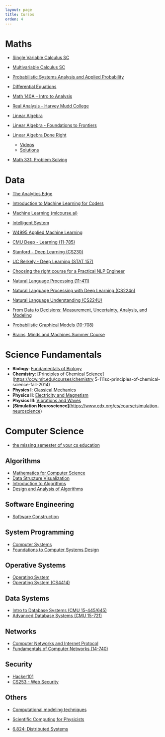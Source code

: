 ```yaml
---
layout: page
title: Cursos
orden: 4
---
```


<!--more-->

# Maths
- [Single Variable Calculus SC](https://ocw.mit.edu/courses/mathematics/18-01sc-single-variable-calculus-fall-2010/)
- [Multivariable Calculus SC](https://ocw.mit.edu/courses/mathematics/18-02sc-multivariable-calculus-fall-2010/)
- [Probabilistic Systems Analysis and Applied Probability](https://ocw.mit.edu/courses/electrical-engineering-and-computer-science/6-041sc-probabilistic-systems-analysis-and-applied-probability-fall-2013/index.htm)
- [Differential Equations](https://ocw.mit.edu/courses/mathematics/18-03sc-differential-equations-fall-2011/)

- [Math 140A – Intro to Analysis](https://sites.uci.edu/ptabrizi/math140asp20/)
- [Real Analysis - Harvey Mudd College](http://analysisyawp.blogspot.com/)

- [Linear Algebra](https://ocw.mit.edu/courses/mathematics/18-06sc-linear-algebra-fall-2011/)
- [Linear Algebra - Foundations to Frontiers](http://ulaff.net/)
- [Linear Algebra Done Right](http://linear.axler.net/ )
    - [Videos](http://linear.axler.net/LADRvideos.html)
    - [Solutions](https://linearalgebras.com/)

- [Math 331: Problem Solving](https://web.williams.edu/Mathematics/sjmiller/public_html/331Sp17/)

# Data

- [The Analytics Edge](https://ocw.mit.edu/courses/sloan-school-of-management/15-071-the-analytics-edge-spring-2017/)
- [Introduction to Machine Learning for Coders](http://course18.fast.ai/ml)
- [Machine Learning (mlcourse.ai)](https://mlcourse.ai/)
- [Intelligent System](https://intelligentsystem.io/)
- [W4995 Applied Machine Learning](https://www.cs.columbia.edu/~amueller/comsw4995s19/schedule/)

- [CMU Deep   - Learning (11-785)](http://deeplearning.cs.cmu.edu/)
- [Stanford   - Deep Learning (CS230)](https://cs230.stanford.edu/)
- [UC Berkely - Deep Learning (STAT 157)](https://courses.d2l.ai/berkeley-stat-157/index.html)

- [Choosing the right course for a Practical NLP Engineer](https://airev.us/Home/ultimate-guide-to-natural-language-processing-courses/)

- [Natural Language Processing (11-411)](http://demo.clab.cs.cmu.edu/NLP/)
- [Natural Language Processing with Deep Learning (CS224n)](http://web.stanford.edu/class/cs224n/)
- [Natural Language Understanding (CS224U)](https://web.stanford.edu/class/cs224u/)

- [From Data to Decisions: Measurement, Uncertainty, Analysis, and Modeling](http://www.lithoguru.com/scientist/statistics/)
- [Probabilistic Graphical Models (10-708)](https://sailinglab.github.io/pgm-spring-2019/)

- [Brains, Minds and Machines Summer Course](https://ocw.mit.edu/resources/res-9-003-brains-minds-and-machines-summer-course-summer-2015/)

# Science Fundamentals

- **Biology**: [Fundamentals of Biology](https://ocw.mit.edu/courses/biology/7-01sc-fundamentals-of-biology-fall-2011/)
- **Chemistry**: [Principles of Chemical Science](https://ocw.mit.edu/courses/chemistry 5-111sc-principles-of-chemical-science-fall-2014)
- **Physics I**: [Classical Mechanics](https://ocw.mit.edu/courses/physics/8-01sc-classical-mechanics-fall-2016/)
- **Physics II**: [Electricity and Magnetism](https://www.edx.org/es/xseries/mitx-introductory-electricity-and-magnetism)
- **Physics III**: [Vibrations and Waves](https://ocw.mit.edu/courses/physics/8-03sc-physics-iii-vibrations-and-waves-fall-2016/)
- **[Simulation Neuroscience]**(https://www.edx.org/es/course/simulation-neuroscience)

# Computer Science

- [the missing semester of your cs education](https://missing.csail.mit.edu/2020/)

## Algorithms
- [Mathematics for Computer Science](https://ocw.mit.edu/courses/electrical-engineering-and-computer-science/6-042j-mathematics-for-computer-science-spring-2015/)
- [Data Structure Visualization](https://www.cs.usfca.edu/~galles/visualization/Algorithms.html)
- [Introduction to Algorithms](https://ocw.mit.edu/courses/electrical-engineering-and-computer-science/6-006-introduction-to-algorithms-fall-2011/)
- [Design and Analysis of Algorithms](https://ocw.mit.edu/courses/electrical-engineering-and-computer-science/6-046j-design-and-analysis-of-algorithms-spring-2015/)

## Software Engineering

- [Software Construction](https://ocw.mit.edu/courses/electrical-engineering-and-computer-science/6-005-software-construction-spring-2016/)

## System Programming

- [Computer Systems](https://my.eng.utah.edu/~cs4400/)
- [Foundations to Computer Systems Design](https://onlinecourses.nptel.ac.in/noc20_cs34/course?user_email=dervin.bremont@gmail.com)

## Operative Systems

- [Operating System](https://onlinecourses.nptel.ac.in/noc20_cs04/course?user_email=dervin.bremont@gmail.com)
- [Operating System (CS4414)](https://www.cs.virginia.edu/~cr4bd/4414/S2020)

## Data Systems

- [Intro to Database Systems (CMU 15-445/645)](https://15445.courses.cs.cmu.edu/fall2019/)
- [Advanced Database Systems (CMU 15-721)](https://15721.courses.cs.cmu.edu/spring2019/)

## Networks

- [Computer Networks and Internet Protocol](https://onlinecourses.nptel.ac.in/noc20_cs23/course?user_email=dervin.bremont@gmail.com)
- [Fundamentals of Computer Networks (14-740)](http://ini740.com/)

## Security

- [Hacker101](https://www.hacker101.com/)
- [CS253 - Web Security](https://web.stanford.edu/class/cs253/)

## Others
- [Computational modeling techniques](http://www.users.abo.fi/ipetre/compmod/)
- [Scientific Computing for Physicists](https://support.scinet.utoronto.ca/education/go.php/468/index.php/ib/1//p_course/468)

- [6.824: Distributed Systems](http://nil.csail.mit.edu/6.824/2020/)